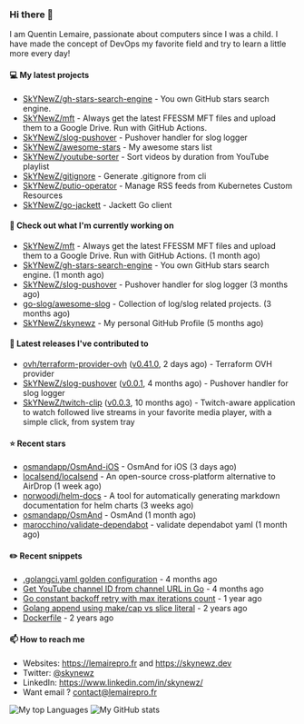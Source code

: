 ### Hi there 👋

I am Quentin Lemaire, passionate about computers since I was a child.
I have made the concept of DevOps my favorite field and try to learn a little more every day!

#### 💻 My latest projects


- [SkYNewZ/gh-stars-search-engine](https://github.com/SkYNewZ/gh-stars-search-engine) - You own GitHub stars search engine.
- [SkYNewZ/mft](https://github.com/SkYNewZ/mft) - Always get the latest FFESSM MFT files and upload them to a Google Drive. Run with GitHub Actions.
- [SkYNewZ/slog-pushover](https://github.com/SkYNewZ/slog-pushover) - Pushover handler for slog logger
- [SkYNewZ/awesome-stars](https://github.com/SkYNewZ/awesome-stars) - My awesome stars list
- [SkYNewZ/youtube-sorter](https://github.com/SkYNewZ/youtube-sorter) - Sort videos by duration from YouTube playlist
- [SkYNewZ/gitignore](https://github.com/SkYNewZ/gitignore) - Generate .gitignore from cli
- [SkYNewZ/putio-operator](https://github.com/SkYNewZ/putio-operator) - Manage RSS feeds from Kubernetes Custom Resources 
- [SkYNewZ/go-jackett](https://github.com/SkYNewZ/go-jackett) - Jackett Go client

#### 👷 Check out what I'm currently working on


- [SkYNewZ/mft](https://github.com/SkYNewZ/mft) - Always get the latest FFESSM MFT files and upload them to a Google Drive. Run with GitHub Actions. (1 month ago)
- [SkYNewZ/gh-stars-search-engine](https://github.com/SkYNewZ/gh-stars-search-engine) - You own GitHub stars search engine. (1 month ago)
- [SkYNewZ/slog-pushover](https://github.com/SkYNewZ/slog-pushover) - Pushover handler for slog logger (3 months ago)
- [go-slog/awesome-slog](https://github.com/go-slog/awesome-slog) - Collection of log/slog related projects. (3 months ago)
- [SkYNewZ/skynewz](https://github.com/SkYNewZ/skynewz) - My personal GitHub Profile (5 months ago)

#### 🚀 Latest releases I've contributed to


- [ovh/terraform-provider-ovh](https://github.com/ovh/terraform-provider-ovh) ([v0.41.0](https://github.com/ovh/terraform-provider-ovh/releases/tag/v0.41.0), 2 days ago) - Terraform OVH provider
- [SkYNewZ/slog-pushover](https://github.com/SkYNewZ/slog-pushover) ([v0.0.1](https://github.com/SkYNewZ/slog-pushover/releases/tag/v0.0.1), 4 months ago) - Pushover handler for slog logger
- [SkYNewZ/twitch-clip](https://github.com/SkYNewZ/twitch-clip) ([v0.0.3](https://github.com/SkYNewZ/twitch-clip/releases/tag/v0.0.3), 10 months ago) - Twitch-aware application to watch followed live streams in your favorite media player, with a simple click, from system tray

#### ⭐ Recent stars

- [osmandapp/OsmAnd-iOS](https://github.com/osmandapp/OsmAnd-iOS) - OsmAnd for iOS (3 days ago)
- [localsend/localsend](https://github.com/localsend/localsend) - An open-source cross-platform alternative to AirDrop (1 week ago)
- [norwoodj/helm-docs](https://github.com/norwoodj/helm-docs) - A tool for automatically generating markdown documentation for helm charts (3 weeks ago)
- [osmandapp/OsmAnd](https://github.com/osmandapp/OsmAnd) - OsmAnd (1 month ago)
- [marocchino/validate-dependabot](https://github.com/marocchino/validate-dependabot) - validate dependabot yaml (1 month ago)

#### ✏️ Recent snippets


- [.golangci.yaml golden configuration](https://gist.github.com/1298ddacb28d23738a9498509765baae) - 4 months ago
- [Get YouTube channel ID from channel URL in Go](https://gist.github.com/876c3fe69d7d84cf47510032194ff888) - 4 months ago
- [Go constant backoff retry with max iterations count](https://gist.github.com/69f09bb63ed1429557aa9121042531fa) - 1 year ago
- [Golang append using make/cap vs slice literal](https://gist.github.com/ebdcb5d1737bcabc66238d0818250f4b) - 2 years ago
- [Dockerfile](https://gist.github.com/0a0e1b32f91ea09efa1f5bdfef480b21) - 2 years ago

#### 📫 How to reach me

- Websites: https://lemairepro.fr and https://skynewz.dev
- Twitter: [@skynewz](https://twitter.com/skynewz)
- LinkedIn: https://www.linkedin.com/in/skynewz/
- Want email ? [contact@lemairepro.fr](mailto:contact@lemairepro.fr?subject=Contact%20from%20your%20Github%20Profile)

![My top Languages](https://github-readme-stats.vercel.app/api/top-langs/?username=skynewz&hide=javascript,html,css,typescript&layout=compact)
![My GitHub stats](https://github-readme-stats.vercel.app/api?username=skynewz&count_private=true&show_icons=true)

